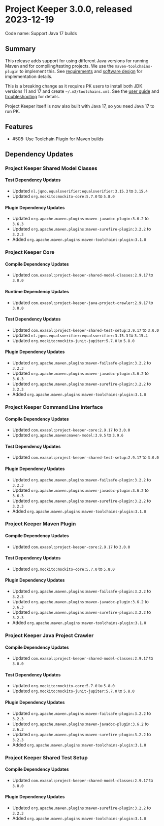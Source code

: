 # Project Keeper 3.0.0, released 2023-12-19

Code name: Support Java 17 builds

## Summary

This release adds support for using different Java versions for running Maven and for compiling/testing projects. We use the `maven-toolchains-plugin` to implement this. See [requirements](../system_requirements.md#support-building-with-multiple-java-versions) and [software design](../design.md#use-maven-toolchain) for implementation details.

This is a breaking change as it requires PK users to install both JDK versions 11 and 17 and create `~/.m2/toolchains.xml`. See the [user guide](../user_guide/user_guide.md#prerequisites-for-using-project-keeper) and [troubleshooting](../user_guide/user_guide.md#troubleshooting) for details.

Project Keeper itself is now also built with Java 17, so you need Java 17 to run PK.

## Features

* #508: Use Toolchain Plugin for Maven builds

## Dependency Updates

### Project Keeper Shared Model Classes

#### Test Dependency Updates

* Updated `nl.jqno.equalsverifier:equalsverifier:3.15.3` to `3.15.4`
* Updated `org.mockito:mockito-core:5.7.0` to `5.8.0`

#### Plugin Dependency Updates

* Updated `org.apache.maven.plugins:maven-javadoc-plugin:3.6.2` to `3.6.3`
* Updated `org.apache.maven.plugins:maven-surefire-plugin:3.2.2` to `3.2.3`
* Added `org.apache.maven.plugins:maven-toolchains-plugin:3.1.0`

### Project Keeper Core

#### Compile Dependency Updates

* Updated `com.exasol:project-keeper-shared-model-classes:2.9.17` to `3.0.0`

#### Runtime Dependency Updates

* Updated `com.exasol:project-keeper-java-project-crawler:2.9.17` to `3.0.0`

#### Test Dependency Updates

* Updated `com.exasol:project-keeper-shared-test-setup:2.9.17` to `3.0.0`
* Updated `nl.jqno.equalsverifier:equalsverifier:3.15.3` to `3.15.4`
* Updated `org.mockito:mockito-junit-jupiter:5.7.0` to `5.8.0`

#### Plugin Dependency Updates

* Updated `org.apache.maven.plugins:maven-failsafe-plugin:3.2.2` to `3.2.3`
* Updated `org.apache.maven.plugins:maven-javadoc-plugin:3.6.2` to `3.6.3`
* Updated `org.apache.maven.plugins:maven-surefire-plugin:3.2.2` to `3.2.3`
* Added `org.apache.maven.plugins:maven-toolchains-plugin:3.1.0`

### Project Keeper Command Line Interface

#### Compile Dependency Updates

* Updated `com.exasol:project-keeper-core:2.9.17` to `3.0.0`
* Updated `org.apache.maven:maven-model:3.9.5` to `3.9.6`

#### Test Dependency Updates

* Updated `com.exasol:project-keeper-shared-test-setup:2.9.17` to `3.0.0`

#### Plugin Dependency Updates

* Updated `org.apache.maven.plugins:maven-failsafe-plugin:3.2.2` to `3.2.3`
* Updated `org.apache.maven.plugins:maven-javadoc-plugin:3.6.2` to `3.6.3`
* Updated `org.apache.maven.plugins:maven-surefire-plugin:3.2.2` to `3.2.3`
* Added `org.apache.maven.plugins:maven-toolchains-plugin:3.1.0`

### Project Keeper Maven Plugin

#### Compile Dependency Updates

* Updated `com.exasol:project-keeper-core:2.9.17` to `3.0.0`

#### Test Dependency Updates

* Updated `org.mockito:mockito-core:5.7.0` to `5.8.0`

#### Plugin Dependency Updates

* Updated `org.apache.maven.plugins:maven-failsafe-plugin:3.2.2` to `3.2.3`
* Updated `org.apache.maven.plugins:maven-javadoc-plugin:3.6.2` to `3.6.3`
* Updated `org.apache.maven.plugins:maven-surefire-plugin:3.2.2` to `3.2.3`
* Added `org.apache.maven.plugins:maven-toolchains-plugin:3.1.0`

### Project Keeper Java Project Crawler

#### Compile Dependency Updates

* Updated `com.exasol:project-keeper-shared-model-classes:2.9.17` to `3.0.0`

#### Test Dependency Updates

* Updated `org.mockito:mockito-core:5.7.0` to `5.8.0`
* Updated `org.mockito:mockito-junit-jupiter:5.7.0` to `5.8.0`

#### Plugin Dependency Updates

* Updated `org.apache.maven.plugins:maven-failsafe-plugin:3.2.2` to `3.2.3`
* Updated `org.apache.maven.plugins:maven-javadoc-plugin:3.6.2` to `3.6.3`
* Updated `org.apache.maven.plugins:maven-surefire-plugin:3.2.2` to `3.2.3`
* Added `org.apache.maven.plugins:maven-toolchains-plugin:3.1.0`

### Project Keeper Shared Test Setup

#### Compile Dependency Updates

* Updated `com.exasol:project-keeper-shared-model-classes:2.9.17` to `3.0.0`

#### Plugin Dependency Updates

* Updated `org.apache.maven.plugins:maven-surefire-plugin:3.2.2` to `3.2.3`
* Added `org.apache.maven.plugins:maven-toolchains-plugin:3.1.0`
